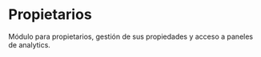 # Propietarios

Módulo para propietarios, gestión de sus propiedades y acceso a paneles de analytics.
